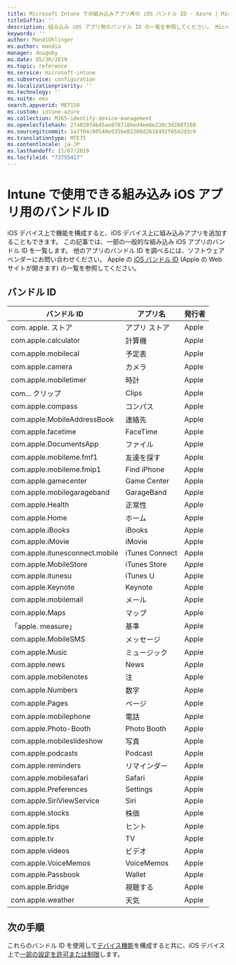 ```yaml
---
title: Microsoft Intune での組み込みアプリ用の iOS バンドル ID - Azure | Microsoft Docs
titleSuffix: ''
description: 組み込み iOS アプリ用のバンドル ID の一覧を参照してください。 Microsoft Intune で、これらのバンドル ID を使用してデバイス構成プロファイルおよびポリシー内でアプリを許可します。
keywords: ''
author: MandiOhlinger
ms.author: mandia
manager: dougeby
ms.date: 05/30/2019
ms.topic: reference
ms.service: microsoft-intune
ms.subservice: configuration
ms.localizationpriority: ''
ms.technology: ''
ms.suite: ems
search.appverid: MET150
ms.custom: intune-azure
ms.collection: M365-identity-device-management
ms.openlocfilehash: 27a020f4b45ae878718bed4ee6e230c3d288f260
ms.sourcegitcommit: 1a7f04c80548e035be82308d2618492f6542d3c0
ms.translationtype: MTE75
ms.contentlocale: ja-JP
ms.lasthandoff: 11/07/2019
ms.locfileid: "73755417"
---
```

# <a name="bundle-ids-for-built-in-ios-apps-you-can-use-in-intune"></a>Intune で使用できる組み込み iOS アプリ用のバンドル ID

iOS デバイス上で機能を構成すると、iOS デバイス上に組み込みアプリを追加することもできます。 この記事では、一部の一般的な組み込み iOS アプリのバンドル ID を一覧します。 他のアプリのバンドル ID を調べるには、ソフトウェア ベンダーにお問い合わせください。 Apple の [iOS バンドル ID](https://support.apple.com/guide/mdm/ios-bundle-ids-mdm90f60c1ce/web) (Apple の Web サイトが開きます) の一覧を参照してください。

## <a name="bundle-ids"></a>バンドル ID

| バンドル ID                   | アプリ名     | 発行者 |
|-----------------------------|--------------|-----------|
| com. apple. ストア             | アプリ ストア    | Apple     |
| com.apple.calculator        | 計算機   | Apple     |
| com.apple.mobilecal         | 予定表     | Apple     |
| com.apple.camera            | カメラ       | Apple     |
| com.apple.mobiletimer       | 時計        | Apple     |
| com... クリップ             | Clips        | Apple     |
| com.apple.compass           | コンパス      | Apple     |
| com.apple.MobileAddressBook | 連絡先     | Apple     |
| com.apple.facetime          | FaceTime     | Apple     |
| com.apple.DocumentsApp      | ファイル        | Apple     |
| com.apple.mobileme.fmf1     | 友達を探す | Apple     |
| com.apple.mobileme.fmip1    | Find iPhone  | Apple     |
| com.apple.gamecenter        | Game Center  | Apple     |
| com.apple.mobilegarageband  | GarageBand   | Apple     |
| com.apple.Health            | 正常性       | Apple     |
| com.apple.Home              | ホーム         | Apple     |
| com.apple.iBooks            | iBooks       | Apple     |
| com.apple.iMovie            | iMovie       | Apple     |
| com.apple.itunesconnect.mobile | iTunes Connect | Apple |
| com.apple.MobileStore       | iTunes Store | Apple     |
| com.apple.itunesu           | iTunes U     | Apple     |
| com.apple.Keynote           | Keynote      | Apple     |
| com.apple.mobilemail        | メール         | Apple     |
| com.apple.Maps              | マップ         | Apple     |
| 「apple. measure」           | 基準      | Apple     |
| com.apple.MobileSMS         | メッセージ     | Apple     |
| com.apple.Music             | ミュージック        | Apple     |
| com.apple.news              | News         | Apple     |
| com.apple.mobilenotes       | 注        | Apple     |
| com.apple.Numbers           | 数字      | Apple     |
| com.apple.Pages             | ページ        | Apple     |
| com.apple.mobilephone       | 電話        | Apple     |
| com.apple.Photo-Booth       | Photo Booth  | Apple     |
| com.apple.mobileslideshow   | 写真       | Apple     |
| com.apple.podcasts          | Podcast     | Apple     |
| com.apple.reminders         | リマインダー    | Apple     |
| com.apple.mobilesafari      | Safari       | Apple     |
| com.apple.Preferences       | Settings     | Apple     |
| com.apple.SiriViewService   | Siri         | Apple     |
| com.apple.stocks            | 株価       | Apple     |
| com.apple.tips              | ヒント         | Apple     |
| com.apple.tv                | TV           | Apple     |
| com.apple.videos            | ビデオ       | Apple     |
| com.apple.VoiceMemos        | VoiceMemos   | Apple     |
| com.apple.Passbook          | Wallet       | Apple     |
| com.apple.Bridge            | 視聴する        | Apple     |
| com.apple.weather           | 天気      | Apple     |      

## <a name="next-steps"></a>次の手順

これらのバンドル ID を使用して[デバイス機能](ios-device-features-settings.md)を構成すると共に、iOS デバイス上で[一部の設定を許可または制限](device-restrictions-ios.md)します。
